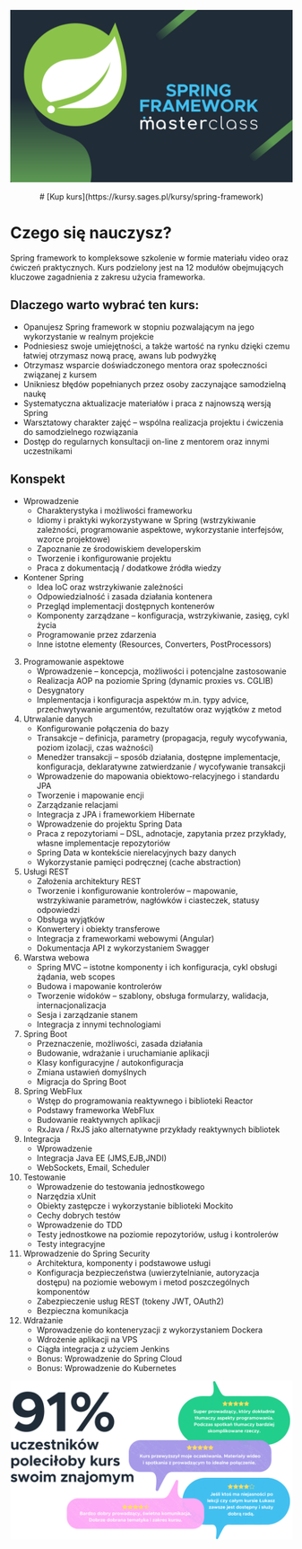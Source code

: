 ![Kurs Spring](/kurs_spring.png?raw=true)

<p align="center">
# [Kup kurs](https://kursy.sages.pl/kursy/spring-framework)
</p>

# Czego się nauczysz?

Spring framework to kompleksowe szkolenie w formie materiału video oraz ćwiczeń praktycznych. 
Kurs podzielony jest na 12 modułów obejmujących kluczowe zagadnienia z zakresu użycia frameworka.

## Dlaczego warto wybrać ten kurs:

* Opanujesz Spring framework w stopniu pozwalającym na jego wykorzystanie w realnym projekcie
* Podniesiesz swoje umiejętności, a także wartość na rynku dzięki czemu łatwiej otrzymasz nową pracę, awans lub podwyżkę
* Otrzymasz wsparcie doświadczonego mentora oraz społeczności związanej z kursem
* Unikniesz błędów popełnianych przez osoby zaczynające samodzielną naukę
* Systematyczna aktualizacje materiałów i praca z najnowszą wersją Spring
* Warsztatowy charakter zajęć – wspólna realizacja projektu i ćwiczenia do samodzielnego rozwiązania
* Dostęp do regularnych konsultacji on-line z mentorem oraz innymi uczestnikami

## Konspekt

* Wprowadzenie
    * Charakterystyka i możliwości frameworku
    * Idiomy i praktyki wykorzystywane w Spring (wstrzykiwanie zależności, programowanie aspektowe, wykorzystanie interfejsów, wzorce projektowe)
    * Zapoznanie ze środowiskiem developerskim
    * Tworzenie i konfigurowanie projektu
    * Praca z dokumentacją / dodatkowe źródła wiedzy
* Kontener Spring
    * Idea IoC oraz wstrzykiwanie zależności
    * Odpowiedzialność i zasada działania kontenera
    * Przegląd implementacji dostępnych kontenerów
    * Komponenty zarządzane – konfiguracja, wstrzykiwanie, zasięg, cykl życia
    * Programowanie przez zdarzenia
    * Inne istotne elementy (Resources, Converters, PostProcessors)
3. Programowanie aspektowe
    * Wprowadzenie – koncepcja, możliwości i potencjalne zastosowanie
    * Realizacja AOP na poziomie Spring (dynamic proxies vs. CGLIB)
    * Desygnatory
    * Implementacja i konfiguracja aspektów m.in. typy advice, przechwytywanie argumentów, rezultatów oraz wyjątków z metod
4. Utrwalanie danych
     * Konfigurowanie połączenia do bazy
     * Transakcje – definicja, parametry (propagacja, reguły wycofywania, poziom izolacji, czas ważności)
     * Menedżer transakcji – sposób działania, dostępne implementacje, konfiguracja, deklaratywne zatwierdzanie / wycofywanie transakcji
     * Wprowadzenie do mapowania obiektowo-relacyjnego i standardu JPA
     * Tworzenie i mapowanie encji
     * Zarządzanie relacjami
     * Integracja z JPA i frameworkiem Hibernate
     * Wprowadzenie do projektu Spring Data
     * Praca z repozytoriami – DSL, adnotacje, zapytania przez przykłady, własne implementacje repozytoriów
     * Spring Data w kontekście nierelacyjnych bazy danych
     * Wykorzystanie pamięci podręcznej (cache abstraction)
5. Usługi REST
     * Założenia architektury REST
     * Tworzenie i konfigurowanie kontrolerów – mapowanie, wstrzykiwanie parametrów, nagłówków i ciasteczek, statusy odpowiedzi
     * Obsługa wyjątków
     * Konwertery i obiekty transferowe
     * Integracja z frameworkami webowymi (Angular)
     * Dokumentacja API z wykorzystaniem Swagger
6. Warstwa webowa
     * Spring MVC – istotne komponenty i ich konfiguracja, cykl obsługi żądania, web scopes
     * Budowa i mapowanie kontrolerów
     * Tworzenie widoków – szablony, obsługa formularzy, walidacja, internacjonalizacja
     * Sesja i zarządzanie stanem
     * Integracja z innymi technologiami
7. Spring Boot
     * Przeznaczenie, możliwości, zasada działania
     * Budowanie, wdrażanie i uruchamianie aplikacji
     * Klasy konfiguracyjne / autokonfiguracja
     * Zmiana ustawień domyślnych
     * Migracja do Spring Boot
8. Spring WebFlux
     * Wstęp do programowania reaktywnego i biblioteki Reactor
     * Podstawy frameworka WebFlux
     * Budowanie reaktywnych aplikacji
     * RxJava / RxJS jako alternatywne przykłady reaktywnych bibliotek
9. Integracja
     * Wprowadzenie
     * Integracja Java EE (JMS,EJB,JNDI)
     * WebSockets, Email, Scheduler
10. Testowanie
     * Wprowadzenie do testowania jednostkowego
     * Narzędzia xUnit
     * Obiekty zastępcze i wykorzystanie biblioteki Mockito
     * Cechy dobrych testów
     * Wprowadzenie do TDD
     * Testy jednostkowe na poziomie repozytoriów, usług i kontrolerów
     * Testy integracyjne
11. Wprowadzenie do Spring Security
     * Architektura, komponenty i podstawowe usługi
     * Konfiguracja bezpieczeństwa (uwierzytelnianie, autoryzacja dostępu) na poziomie webowym i metod poszczególnych komponentów
     * Zabezpieczenie usług REST (tokeny JWT, OAuth2)
     * Bezpieczna komunikacja
12. Wdrażanie
     * Wprowadzenie do konteneryzacji z wykorzystaniem Dockera
     * Wdrożenie aplikacji na VPS
     * Ciągła integracja z użyciem Jenkins
     * Bonus: Wprowadzenie do Spring Cloud
     * Bonus: Wprowadzenie do Kubernetes
    
![Ankieta](/spring_poll.png?raw=true)
